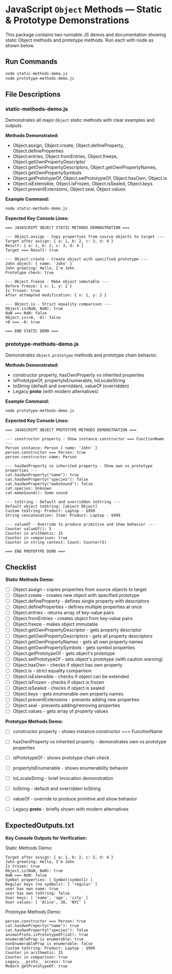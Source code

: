 # JavaScript `Object` Methods — Static & Prototype Demonstrations

This package contains two runnable JS demos and documentation showing static Object methods and prototype methods. Run each with node as shown below.

## Run Commands

```bash
node static-methods-demo.js
node prototype-methods-demo.js
```

## File Descriptions

### static-methods-demo.js
Demonstrates all major `Object` static methods with clear examples and outputs.

**Methods Demonstrated:**
- Object.assign, Object.create, Object.defineProperty, Object.defineProperties
- Object.entries, Object.fromEntries, Object.freeze, Object.getOwnPropertyDescriptor
- Object.getOwnPropertyDescriptors, Object.getOwnPropertyNames, Object.getOwnPropertySymbols
- Object.getPrototypeOf, Object.setPrototypeOf, Object.hasOwn, Object.is
- Object.isExtensible, Object.isFrozen, Object.isSealed, Object.keys
- Object.preventExtensions, Object.seal, Object.values

**Example Command:**
```bash
node static-methods-demo.js
```

**Expected Key Console Lines:**
```
=== JAVASCRIPT OBJECT STATIC METHODS DEMONSTRATION ===

--- Object.assign - Copy properties from source objects to target ---
Target after assign: { a: 1, b: 2, c: 3, d: 4 }
Result: { a: 1, b: 2, c: 3, d: 4 }
Target === Result: true

--- Object.create - Create object with specified prototype ---
John object: { name: 'John' }
John greeting: Hello, I'm John
Prototype check: true

--- Object.freeze - Make object immutable ---
Before freeze: { x: 1, y: 2 }
Is frozen: true
After attempted modification: { x: 1, y: 2 }

--- Object.is - Strict equality comparison ---
Object.is(NaN, NaN): true
NaN === NaN: false
Object.is(+0, -0): false
+0 === -0: true

=== END STATIC DEMO ===
```

### prototype-methods-demo.js
Demonstrates `Object.prototype` methods and prototype chain behavior.

**Methods Demonstrated:**
- constructor property, hasOwnProperty vs inherited properties
- isPrototypeOf, propertyIsEnumerable, toLocaleString
- toString (default and overridden), valueOf (overridden)
- Legacy __proto__ (with modern alternatives)

**Example Command:**
```bash
node prototype-methods-demo.js
```

**Expected Key Console Lines:**
```
=== JAVASCRIPT OBJECT PROTOTYPE METHODS DEMONSTRATION ===

--- constructor property - Show instance.constructor === FunctionName ---
Person instance: Person { name: 'John' }
person.constructor === Person: true
person.constructor.name: Person

--- hasOwnProperty vs inherited property - Show own vs prototype properties ---
cat.hasOwnProperty("name"): true
cat.hasOwnProperty("species"): false
cat.hasOwnProperty("makeSound"): false
cat.species: Unknown
cat.makeSound(): Some sound

--- toString - Default and overridden toString ---
Default object toString: [object Object]
Custom toString: Product: Laptop - $999
String concatenation: Item: Product: Laptop - $999

--- valueOf - Override to produce primitive and show behavior ---
Counter valueOf(): 5
Counter in arithmetic: 15
Counter in comparison: true
Counter in string context: Count: Counter(5)

=== END PROTOTYPE DEMO ===
```

## Checklist

**Static Methods Demo:**
- [ ] Object.assign - copies properties from source objects to target
- [ ] Object.create - creates new object with specified prototype
- [ ] Object.defineProperty - defines single property with descriptors
- [ ] Object.defineProperties - defines multiple properties at once
- [ ] Object.entries - returns array of key-value pairs
- [ ] Object.fromEntries - creates object from key-value pairs
- [ ] Object.freeze - makes object immutable
- [ ] Object.getOwnPropertyDescriptor - gets property descriptor
- [ ] Object.getOwnPropertyDescriptors - gets all property descriptors
- [ ] Object.getOwnPropertyNames - gets all own property names
- [ ] Object.getOwnPropertySymbols - gets symbol properties
- [ ] Object.getPrototypeOf - gets object's prototype
- [ ] Object.setPrototypeOf - sets object's prototype (with caution warning)
- [ ] Object.hasOwn - checks if object has own property
- [ ] Object.is - strict equality comparison
- [ ] Object.isExtensible - checks if object can be extended
- [ ] Object.isFrozen - checks if object is frozen
- [ ] Object.isSealed - checks if object is sealed
- [ ] Object.keys - gets enumerable own property names
- [ ] Object.preventExtensions - prevents adding new properties
- [ ] Object.seal - prevents adding/removing properties
- [ ] Object.values - gets array of property values

**Prototype Methods Demo:**
- [ ] constructor property - shows instance.constructor === FunctionName
- [ ] hasOwnProperty vs inherited property - demonstrates own vs prototype properties
- [ ] isPrototypeOf - shows prototype chain check
- [ ] propertyIsEnumerable - shows enumerability behavior
- [ ] toLocaleString - brief invocation demonstration
- [ ] toString - default and overridden toString
- [ ] valueOf - override to produce primitive and show behavior
- [ ] Legacy __proto__ - briefly shown with modern alternatives


## ExpectedOutputs.txt

**Key Console Outputs for Verification:**

Static Methods Demo:
```
Target after assign: { a: 1, b: 2, c: 3, d: 4 }
John greeting: Hello, I'm John
Is frozen: true
Object.is(NaN, NaN): true
NaN === NaN: false
Symbol properties: [ Symbol(symbol1) ]
Regular keys (no symbols): [ 'regular' ]
user has own name: true
user has own toString: false
User keys: [ 'name', 'age', 'city' ]
User values: [ 'Alice', 30, 'NYC' ]
```

Prototype Methods Demo:
```
person.constructor === Person: true
cat.hasOwnProperty("name"): true
cat.hasOwnProperty("species"): false
animalProto.isPrototypeOf(cat): true
enumerableProp is enumerable: true
nonEnumerableProp is enumerable: false
Custom toString: Product: Laptop - $999
Counter in arithmetic: 15
Counter in comparison: true
Legacy __proto__ access: true
Modern getPrototypeOf: true
```